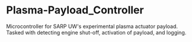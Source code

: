 # Plasma-Payload_Controller
Microcontroller for SARP UW's experimental plasma actuator payload. Tasked with detecting engine shut-off, activation of payload, and logging.
